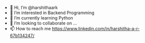 - 👋 Hi, I’m @harshithaark
- 👀 I’m interested in Backend Programming
- 🌱 I’m currently learning Python
- 💞️ I’m looking to collaborate on ...
- 📫 How to reach me https://www.linkedin.com/in/harshitha-a-r-67b134247/

<!---
harshithaark/harshithaark is a ✨ special ✨ repository because its `README.md` (this file) appears on your GitHub profile.
You can click the Preview link to take a look at your changes.
--->
